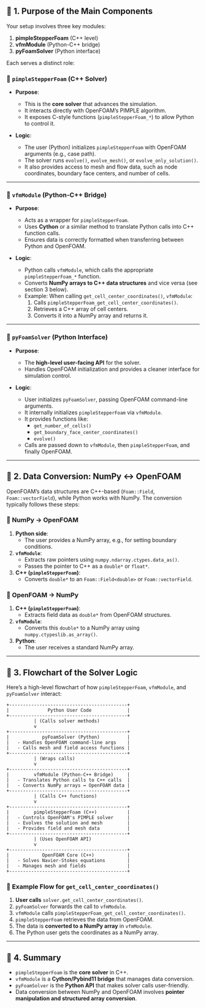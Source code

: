 ## 🔹 **1. Purpose of the Main Components**
Your setup involves three key modules:
1. **pimpleStepperFoam** (C++ level)
2. **vfmModule** (Python-C++ bridge)
3. **pyFoamSolver** (Python interface)

Each serves a distinct role:

### **📌 `pimpleStepperFoam` (C++ Solver)**
- **Purpose**:  
  - This is the **core solver** that advances the simulation.
  - It interacts directly with OpenFOAM’s PIMPLE algorithm.
  - It exposes C-style functions (`pimpleStepperFoam_*`) to allow Python to control it.
  
- **Logic**:
  - The user (Python) initializes `pimpleStepperFoam` with OpenFOAM arguments (e.g., case path).
  - The solver runs `evolve()`, `evolve_mesh()`, or `evolve_only_solution()`.
  - It also provides access to mesh and flow data, such as node coordinates, boundary face centers, and number of cells.

---

### **📌 `vfmModule` (Python-C++ Bridge)**
- **Purpose**:  
  - Acts as a wrapper for `pimpleStepperFoam`.
  - Uses **Cython** or a similar method to translate Python calls into C++ function calls.
  - Ensures data is correctly formatted when transferring between Python and OpenFOAM.

- **Logic**:
  - Python calls `vfmModule`, which calls the appropriate `pimpleStepperFoam_*` function.
  - Converts **NumPy arrays to C++ data structures** and vice versa (see section 3 below).
  - Example: When calling `get_cell_center_coordinates()`, `vfmModule`:
    1. Calls `pimpleStepperFoam_get_cell_center_coordinates()`.
    2. Retrieves a C++ array of cell centers.
    3. Converts it into a NumPy array and returns it.

---

### **📌 `pyFoamSolver` (Python Interface)**
- **Purpose**:  
  - The **high-level user-facing API** for the solver.
  - Handles OpenFOAM initialization and provides a cleaner interface for simulation control.

- **Logic**:
  - User initializes `pyFoamSolver`, passing OpenFOAM command-line arguments.
  - It internally initializes `pimpleStepperFoam` via `vfmModule`.
  - It provides functions like:
    - `get_number_of_cells()`
    - `get_boundary_face_center_coordinates()`
    - `evolve()`
  - Calls are passed down to `vfmModule`, then `pimpleStepperFoam`, and finally OpenFOAM.

---

## 🔹 **2. Data Conversion: NumPy ↔ OpenFOAM**
OpenFOAM’s data structures are C++-based (`Foam::Field`, `Foam::vectorField`), while Python works with NumPy. The conversion typically follows these steps:

### **🔄 NumPy → OpenFOAM**
1. **Python side**:  
   - The user provides a NumPy array, e.g., for setting boundary conditions.
2. **`vfmModule`**:
   - Extracts raw pointers using `numpy.ndarray.ctypes.data_as()`.
   - Passes the pointer to C++ as a `double*` or `float*`.
3. **C++ (`pimpleStepperFoam`)**:
   - Converts `double*` to an `Foam::Field<double>` or `Foam::vectorField`.

### **🔄 OpenFOAM → NumPy**
1. **C++ (`pimpleStepperFoam`)**:
   - Extracts field data as `double*` from OpenFOAM structures.
2. **`vfmModule`**:
   - Converts this `double*` to a NumPy array using `numpy.ctypeslib.as_array()`.
3. **Python**:
   - The user receives a standard NumPy array.

---

## 🔹 **3. Flowchart of the Solver Logic**
Here’s a high-level flowchart of how `pimpleStepperFoam`, `vfmModule`, and `pyFoamSolver` interact:

```
+-------------------------------------------+
|              Python User Code             |
+-------------------------------------------+
          | (Calls solver methods)
          v
+-------------------------------------------+
|            pyFoamSolver (Python)          |
|   - Handles OpenFOAM command-line args    |
|   - Calls mesh and field access functions |
+-------------------------------------------+
          | (Wraps calls)
          v
+-------------------------------------------+
|         vfmModule (Python-C++ Bridge)     |
|   - Translates Python calls to C++ calls  |
|   - Converts NumPy arrays ↔ OpenFOAM data |
+-------------------------------------------+
          | (Calls C++ functions)
          v
+-------------------------------------------+
|         pimpleStepperFoam (C++)           |
|   - Controls OpenFOAM's PIMPLE solver     |
|   - Evolves the solution and mesh         |
|   - Provides field and mesh data          |
+-------------------------------------------+
          | (Uses OpenFOAM API)
          v
+-------------------------------------------+
|            OpenFOAM Core (C++)            |
|   - Solves Navier-Stokes equations        |
|   - Manages mesh and fields               |
+-------------------------------------------+
```

### **📌 Example Flow for `get_cell_center_coordinates()`**
1. **User calls** `solver.get_cell_center_coordinates()`.
2. `pyFoamSolver` forwards the call to `vfmModule`.
3. `vfmModule` calls `pimpleStepperFoam_get_cell_center_coordinates()`.
4. `pimpleStepperFoam` retrieves the data from OpenFOAM.
5. The data is **converted to a NumPy array** in `vfmModule`.
6. The Python user gets the coordinates as a NumPy array.

---

## 🔹 **4. Summary**
- `pimpleStepperFoam` is the **core solver** in C++.
- `vfmModule` is a **Cython/Pybind11 bridge** that manages data conversion.
- `pyFoamSolver` is the **Python API** that makes solver calls user-friendly.
- Data conversion between NumPy and OpenFOAM involves **pointer manipulation and structured array conversion**.
